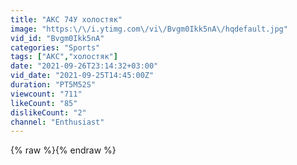 ```yaml
---
title: "АКС 74У холостяк"
image: "https:\/\/i.ytimg.com\/vi\/Bvgm0Ikk5nA\/hqdefault.jpg"
vid_id: "Bvgm0Ikk5nA"
categories: "Sports"
tags: ["АКС","холостяк"]
date: "2021-09-26T23:14:32+03:00"
vid_date: "2021-09-25T14:45:00Z"
duration: "PT5M52S"
viewcount: "711"
likeCount: "85"
dislikeCount: "2"
channel: "Enthusiast"
---
```

{% raw %}{% endraw %}
